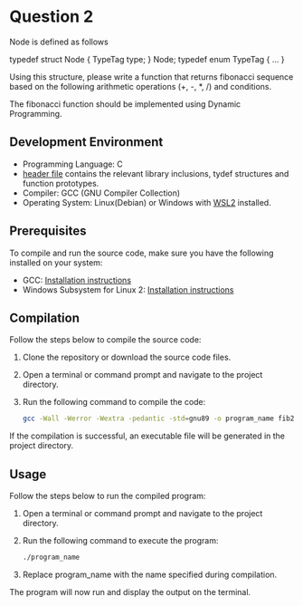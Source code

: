 # Question 2

Node is defined as follows

typedef struct Node
{
TypeTag type;
} Node;
typedef enum TypeTag {
...
}

Using this structure, please write a function that returns fibonacci sequence based on the following arithmetic operations (+, -, *, /) and conditions.

The fibonacci function should be implemented using Dynamic Programming.

## Development Environment

- Programming Language: C
- [header file](./fib2.h) contains the relevant library inclusions, tydef structures and function prototypes.
- Compiler: GCC (GNU Compiler Collection)
- Operating System: Linux(Debian) or Windows with [WSL2](https://learn.microsoft.com/en-us/windows/wsl/install) installed.

## Prerequisites

To compile and run the source code, make sure you have the following installed on your system:

- GCC: [Installation instructions](https://gcc.gnu.org/install/index.html)
- Windows Subsystem for Linux 2: [Installation instructions](https://learn.microsoft.com/en-us/windows/wsl/install)

## Compilation

Follow the steps below to compile the source code:

1. Clone the repository or download the source code files.

2. Open a terminal or command prompt and navigate to the project directory.

3. Run the following command to compile the code:

   ```bash
   gcc -Wall -Werror -Wextra -pedantic -std=gnu89 -o program_name fib2.c

If the compilation is successful, an executable file will be generated in the project directory.

## Usage

Follow the steps below to run the compiled program:

1. Open a terminal or command prompt and navigate to the project directory.

2. Run the following command to execute the program:

   ```bash
   ./program_name

3. Replace program_name with the name specified during compilation.

The program will now run and display the output on the terminal.
